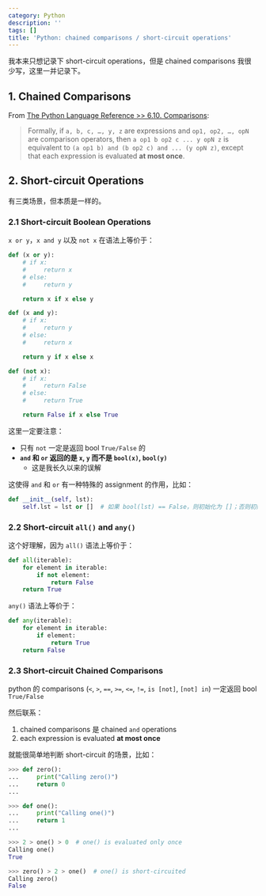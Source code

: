 ```yaml
---
category: Python
description: ''
tags: []
title: 'Python: chained comparisons / short-circuit operations'
---
```


我本来只想记录下 short-circuit operations，但是 chained comparisons 我很少写，这里一并记录下。

## 1. Chained Comparisons

From [The Python Language Reference >> 6.10. Comparisons](https://docs.python.org/3/reference/expressions.html#comparisons):

> Formally, if `a, b, c, …, y, z` are expressions and `op1, op2, …, opN` are comparison operators, then `a op1 b op2 c ... y opN z` is equivalent to `(a op1 b) and (b op2 c) and ... (y opN z)`, except that each expression is evaluated **at most once**.

## 2. Short-circuit Operations

有三类场景，但本质是一样的。

### 2.1 Short-circuit Boolean Operations

`x or y`，`x and y` 以及 `not x` 在语法上等价于：

```python
def (x or y):
    # if x:
    #     return x
    # else:
    #     return y

    return x if x else y

def (x and y):
    # if x:
    #     return y
    # else:
    #     return x

    return y if x else x

def (not x):
    # if x:
    #     return False
    # else:
    #     return True

    return False if x else True
```

这里一定要注意：

- 只有 `not` 一定是返回 bool `True/False` 的
- **`and` 和 `or` 返回的是 `x`, `y` 而不是 `bool(x)`, `bool(y)`**
  - 这是我长久以来的误解

这使得 `and` 和 `or` 有一种特殊的 assignment 的作用，比如：

```python
def __init__(self, lst):
    self.lst = lst or []  # 如果 bool(lst) == False，则初始化为 []；否则初始化为 lst
```

### 2.2 Short-circuit `all()` and `any()`

这个好理解，因为 `all()` 语法上等价于：

```python
def all(iterable):
    for element in iterable:
        if not element:
            return False
    return True
```

`any()` 语法上等价于：

```python
def any(iterable):
    for element in iterable:
        if element:
            return True
    return False
```

### 2.3 Short-circuit Chained Comparisons

python 的 comparisons (`<`, `>`, `==`, `>=`, `<=`, `!=`, `is [not]`, `[not] in`) 一定返回 bool `True/False`

然后联系：

1. chained comparisons 是 chained `and` operations
2. each expression is evaluated **at most once**

就能很简单地判断 short-circuit 的场景，比如：

```python
>>> def zero():
...     print("Calling zero()")
...     return 0
... 

>>> def one():
...     print("Calling one()")
...     return 1
...

>>> 2 > one() > 0  # one() is evaluated only once
Calling one()  
True

>>> zero() > 2 > one()  # one() is short-circuited
Calling zero()  
False
```